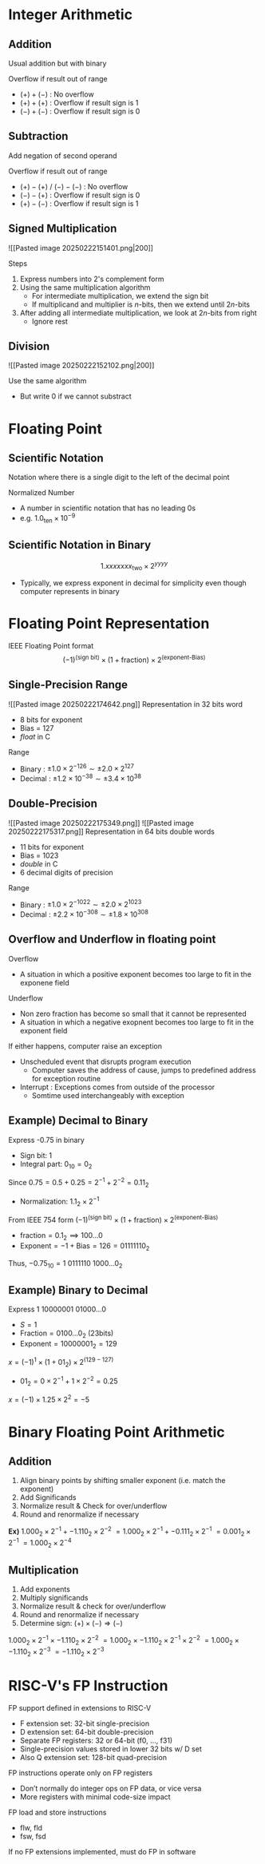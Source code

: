 # Integer Arithmetic
## Addition
Usual addition but with binary

Overflow if result out of range
- $(+)+(-)$ : No overflow
- $(+)+(+)$ : Overflow if result sign is 1
- $(-)+(-)$ : Overflow if result sign is 0

## Subtraction
Add negation of second operand

Overflow if result out of range
- $(+)-(+)$ / $(-)-(-)$ : No overflow
- $(-)-(+)$ : Overflow if result sign is 0
- $(+)-(-)$ : Overflow if result sign is 1

## Signed Multiplication
![[Pasted image 20250222151401.png|200]]

Steps
1. Express numbers into 2's complement form
2. Using the same multiplication algorithm
	- For intermediate multiplication, we extend the sign bit
	- If multiplicand and multiplier is $n$-bits, then we extend until $2n$-bits
3. After adding all intermediate multiplication, we look at $2n$-bits from right
	- Ignore rest

## Division
![[Pasted image 20250222152102.png|200]]

Use the same algorithm
- But write 0 if we cannot substract

# Floating Point
## Scientific Notation
Notation where there is a single digit to the left of the decimal point

Normalized Number
- A number in scientific notation that has no leading 0s
- e.g. $1.0_{\text{ten}}\times10^{-9}$

## Scientific Notation in Binary
$$1.x x x x x x x _{\text{two}}\times{2}^{ y y y y}$$
- Typically, we express exponent in decimal for simplicity even though computer represents in binary

# Floating Point Representation
IEEE Floating Point format
$$(-1)^{\text{(sign bit)}}\times(1+\text{fraction})\times2^{\text{(exponent-Bias)}}$$

## Single-Precision Range
![[Pasted image 20250222174642.png]]
Representation in 32 bits word
- 8 bits for exponent
- Bias = 127
- *float* in C

Range
- Binary : $\pm 1.0\times 2^{-126}\sim \pm 2.0 \times 2^{127}$
- Decimal : $\pm 1.2\times 10^{-38} \sim \pm 3.4\times 10^{38}$

## Double-Precision
![[Pasted image 20250222175349.png]]
![[Pasted image 20250222175317.png]]
Representation in 64 bits double words
- 11 bits for exponent
- Bias = 1023
- *double* in C
- 6 decimal digits of precision

Range
- Binary : $\pm 1.0\times 2^{-1022}\sim \pm 2.0 \times 2^{1023}$
- Decimal : $\pm 2.2\times 10^{-308} \sim \pm 1.8\times 10^{308}$

## Overflow and Underflow in floating point
Overflow
- A situation in which a positive exponent becomes too large to fit in the exponene field

Underflow
- Non zero fraction has become so small that it cannot be represented
- A situation in which a negative exopnent becomes too large to fit in the exponent field

If either happens, computer raise an exception
- Unscheduled event that disrupts program execution
	- Computer saves the address of cause, jumps to predefined address for exception routine
- Interrupt : Exceptions comes from outside of the processor
	- Somtime used interchangeably with exception

## Example) Decimal to Binary
Express -0.75 in binary
- Sign bit: 1
- Integral part: $0_{10}=0_{2}$

Since $0.75=0.5+0.25 =2^{-1}+2^{-2}=0.11_{2}$
- Normalization: $1.1_{2}\times {2}^{-1}$

From IEEE 754 form $(-1)^{\text{(sign bit)}}\times(1+\text{fraction})\times2^{\text{(exponent-Bias)}}$
- $\text{fraction}=0.1_{2}\implies 100\dots{0}$
- $\text{Exponent}=-1+\text{Bias}=126=01111110_{2}$

Thus, $-0.75_{10}=1\text{ }0111110\text{ }1000\dots0_{2}$

## Example) Binary to Decimal
Express $1\text{ }10000001\text{ }01000\dots 0$
- $S=1$
- $\text{Fraction} = 0100\dots 0_{2}$ (23bits)
- $\text{Exponent}=10000001_{2}=129$

$x=(-1)^{1}\times(1+01_{2})\times 2^{(129-127)}$
- $01_{2}=0\times2^{-1}+1\times 2^{-2}=0.25$

$x=(-1)\times 1.25\times {2}^{2}=-5$

# Binary Floating Point Arithmetic
## Addition
1. Align binary points by shifting smaller exponent (i.e. match the exponent)
2. Add Significands
3. Normalize result & Check for over/underflow
4. Round and renormalize if necessary

**Ex)**
$1.000_{2}\times 2^{-1}+ -1.110_{2}\times 2^{-2}$
$= 1.000_{2} \times 2^{-1}+ -0.111_{2}\times 2^{-1}$
$=0.001_{2}\times 2^{-1}$
$=1.000_{2}\times 2^{-4}$

## Multiplication
1. Add exponents
2. Multiply significands
3. Normalize result & check for over/underflow
4. Round and renormalize if necessary
5. Determine sign: $(+) \times (-) \Rightarrow (-)$

$1.000_2 \times 2^{-1} \times -1.110_2 \times 2^{-2}$
$=1.000_2 \times -1.110_2 \times 2^{-1} \times 2^{-2}$
$=1.000_2 \times -1.110_2 \times 2^{-3}$
$=-1.110_{2} \times 2^{-3}$

# RISC-V's FP Instruction
FP support defined in extensions to RISC-V 
- F extension set: 32-bit single-precision 
- D extension set: 64-bit double-precision 
- Separate FP registers: 32 or 64-bit (f0, …, f31) 
- Single-precision values stored in lower 32 bits w/ D set 
- Also Q extension set: 128-bit quad-precision

FP instructions operate only on FP registers 
- Don’t normally do integer ops on FP data, or vice versa 
- More registers with minimal code-size impact 

FP load and store instructions 
- flw, fld 
- fsw, fsd 

If no FP extensions implemented, must do FP in software
